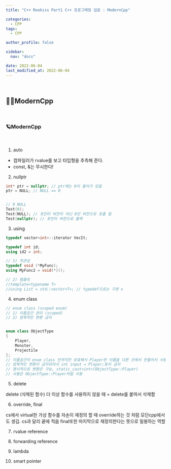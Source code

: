 ```yaml
---
title: "C++ Rookiss Part1 C++ 프로그래밍 입문 : ModernCpp"

categories:
  - CPP
tags:
  - CPP

author_profile: false

sidebar:
  nav: "docs"

date: 2022-06-04
last_modified_at: 2022-06-04
---
```


<br>

## 🙇‍♀️ModernCpp


<br>


### 🪐ModernCpp

<br>

1. auto


- 컴파일러가 rvalue를 보고 타입형을 추측해 준다.
- const, &는 무시한다!


2. nullptr


```cpp
int* ptr = nullptr; // ptr에는 0이 들어가 있음
ptr = NULL; // NULL == 0


// 0 NULL
Test(0);
Test(NULL); // 포인터 버전이 아닌 0인 버전으로 호출 됨
Test(nullptr); // 포인터 버전으로 출력
```


3. using

```cpp
typedef vector<int>::iterator VecIt;

typedef int id;
using id2 = int;

// 1) 직관성
typedef void (*MyFunc);
using MyFunc2 = void(*)();

// 2) 템플릿
//template<typename T>
//using List = std::vector<T>; // typedef으로는 구현 x
```

4. enum class

```cpp
// enum class (scoped enum)
// 1) 이름공간 관리 (scoped)
// 2) 암묵적인 변환 금지


enum class ObjectType
{
	Player,
	Monster,
	Projectile
};
// 이름공간이 enum class 안까지만 유효해서 Player란 이름을 다른 곳에서 만들어서 사용 가능
// 암묵적인 변환이 금지되어서 int input = Player;등이 금지
// 명시적으로 변환은 가능, static_cast<int>(ObjectType::Player)
// 사용은 ObjectType::Player처럼 사용
```


5. delete


delete (삭제된 함수)
더 이상 함수를 사용하지 않을 때 = delete를 붙여서 삭제함


6. override, final


cs에서 virtual한 가상 함수를 자손이 재정의 할 때 override하는 것 처럼 모던cpp에서도 생김.
cs과 달리 끝에 적음
final또한 마지막으로 재정의한다는 뜻으로 밀봉하는 역할


7. rvalue reference



8. forwarding reference



9. lambda





10. smart pointer




